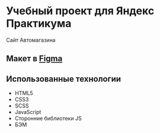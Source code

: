 # Учебный проект для Яндекс Практикума
Сайт Автомагазина 

## Макет в [Figma](https://www.figma.com/file/G3UWFlQmNtNs67751YiDH2/Month-of-Landings?node-id=2%3A1369)

## Использованные технологии
* HTML5
* CSS3
* SCSS
* JavaScript
* Сторонние библиотеки JS
* БЭМ
